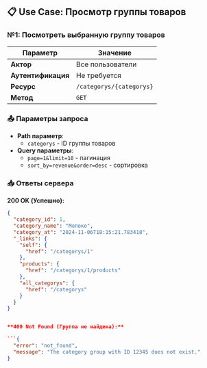 ## 📋 Use Case: Просмотр группы товаров

### №1: Посмотреть выбранную группу товаров

| Параметр           | Значение                                                                 |
|--------------------|--------------------------------------------------------------------------|
| **Актор**          | Все пользователи                                                         |
| **Аутентификация** | Не требуется                                                            |
| **Ресурс**         | `/categorys/{categorys}`                                                 |
| **Метод**          | `GET`                                                                   |

### 📤 Параметры запроса
- **Path параметр**:
  - `categorys` - ID группы товаров
- **Query параметры**:
  - `page=1&limit=10` - пагинация
  - `sort_by=revenue&order=desc` - сортировка

### 📥 Ответы сервера

**200 OK (Успешно):**
```json
{
  "category_id": 1,
  "category_name": "Молоко",
  "category_at": "2024-11-06T18:15:21.783418",
  "_links": {
    "self": {
      "href": "/categorys/1"
    },
    "products": {
      "href": "/categorys/1/products"
    },
    "all_categorys": {
      "href": "/categorys"
    }
  }
}


**400 Not Found (Группа не найдена):**

```{
  "error": "not_found",
  "message": "The category group with ID 12345 does not exist."
}
